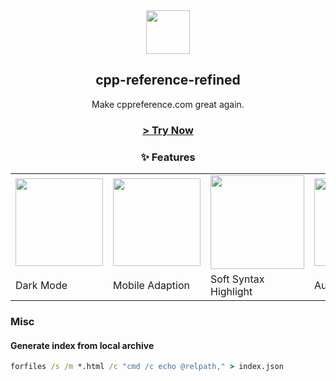 <div align=center>
<img width=70 src=https://cppref.microblock.cc/favicon.ico />
<h2>cpp-reference-refined</h2>
Make cppreference.com great again.
<br/>
  <h3>
    <a href="https://cppref.microblock.cc/">&gt; Try Now</a>
  </h3>
<h3>✨ Features</h3>
<table>
  <tr>
    <td>
      <img height=140 src=https://github.com/user-attachments/assets/22a46e44-3d1c-4c38-86ea-031db8b01592 />
    </td>
    <td>
      <img height=140 src=https://github.com/user-attachments/assets/0eef26c7-75fb-406c-afcd-a344bbd45cef />
    </td>
    <td>
      <img width=150 src=https://github.com/user-attachments/assets/48c78e07-9f26-4fe3-b1fc-2fa07693b2d8 />
    </td>
    <td>
      <img height=140 src=https://github.com/user-attachments/assets/b3d30bc7-54c2-406d-a9f0-d4557466a695 />
    </td>
  </tr>
  <tr>
    <td>Dark Mode</td>
    <td>Mobile Adaption</td>
    <td>Soft Syntax Highlight</td>
    <td>Auto Language</td>
  </tr>
</table>

</div>


### Misc

#### Generate index from local archive
```bat
forfiles /s /m *.html /c "cmd /c echo @relpath," > index.json
```
